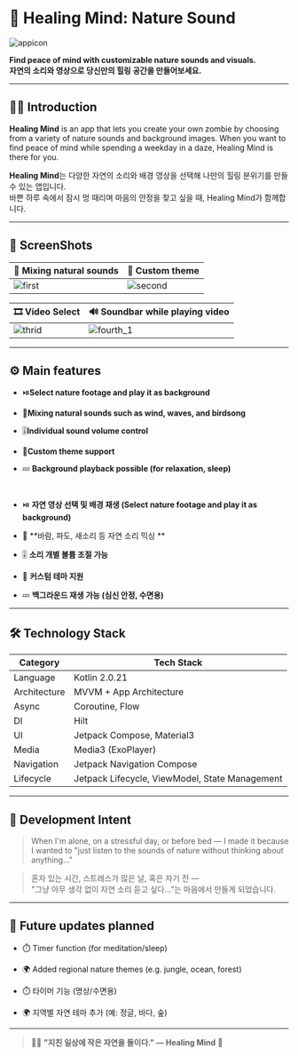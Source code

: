 
# 🌿 Healing Mind: Nature Sound

![appicon](https://github.com/user-attachments/assets/4f9779d2-2e84-4dbb-a341-d9507a0d991a)

**Find peace of mind with customizable nature sounds and visuals.**  
**자연의 소리와 영상으로 당신만의 힐링 공간을 만들어보세요.**

---

## 🧘‍♀️ Introduction

**Healing Mind** is an app that lets you create your own zombie by choosing from a variety of nature sounds and background images. 
When you want to find peace of mind while spending a weekday in a daze, Healing Mind is there for you.

**Healing Mind**는 다양한 자연의 소리와 배경 영상을 선택해 나만의 힐링 분위기를 만들 수 있는 앱입니다.  
바쁜 하루 속에서 잠시 멍 때리며 마음의 안정을 찾고 싶을 때, Healing Mind가 함께합니다.


---

## 📸 ScreenShots

| 🎵 Mixing natural sounds | 🎨 Custom theme |
|--------------|--------------|
| ![first](https://github.com/user-attachments/assets/945fe8f3-b246-4a7c-8126-5a8b2c56bc4e) | ![second](https://github.com/user-attachments/assets/aaed087e-1ab1-435a-b498-74ac0f975b1d) |

| 🎞️ Video Select | 🔊 Soundbar while playing video |
|--------------|--------------------------|
| ![thrid](https://github.com/user-attachments/assets/f97f9075-1a6d-4806-adec-2a0c8e9e1ddf) | ![fourth_1](https://github.com/user-attachments/assets/0f38d973-4d29-43df-b35b-c78277f16b29) |

---

## ⚙️ Main features
- ⏯️**Select nature footage and play it as background**
- 🎵**Mixing natural sounds such as wind, waves, and birdsong**
- 🎚️**Individual sound volume control**
- 🌙**Custom theme support**
- 💤 **Background playback possible (for relaxation, sleep)**
  
  <br>
  
- ⏯️ **자연 영상 선택 및 배경 재생 (Select nature footage and play it as background)**
- 🎵 **바람, 파도, 새소리 등 자연 소리 믹싱 **
- 🎚️ **소리 개별 볼륨 조절 가능**
- 🌙 **커스텀 테마 지원**
- 💤 **백그라운드 재생 가능 (심신 안정, 수면용)**


---

## 🛠️ Technology Stack

| Category             | Tech Stack                                                                 |
|----------------------|-----------------------------------------------------------------------------|
|  Language           | Kotlin 2.0.21                                                               |
|  Architecture       | MVVM + App Architecture                                                     |
|  Async              | Coroutine, Flow                                                             |
|  DI                 | Hilt                                                                       |
|  UI                 | Jetpack Compose, Material3                                                 |
|  Media              | Media3 (ExoPlayer)                                                          |
|  Navigation         | Jetpack Navigation Compose                                                  |
|  Lifecycle          | Jetpack Lifecycle, ViewModel, State Management                             |

---

## 🌈 Development Intent

> When I'm alone, on a stressful day, or before bed — 
> I made it because I wanted to "just listen to the sounds of nature without thinking about anything..."

> 혼자 있는 시간, 스트레스가 많은 날, 혹은 자기 전 —  
> "그냥 아무 생각 없이 자연 소리 듣고 싶다…"는 마음에서 만들게 되었습니다.  


---

## 📲 Future updates planned

- ⏱️ Timer function (for meditation/sleep)
- 🌍 Added regional nature themes (e.g. jungle, ocean, forest)

- ⏱️ 타이머 기능 (명상/수면용)
- 🌍 지역별 자연 테마 추가 (예: 정글, 바다, 숲)

---

> 🧘‍♀️ **"지친 일상에 작은 자연을 들이다." — Healing Mind** 🌿
